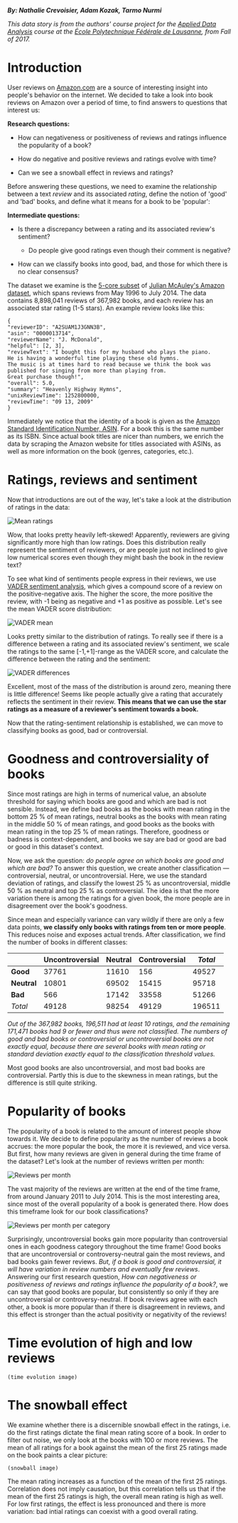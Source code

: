 **_By: Nathalie Crevoisier, Adam Kozak, Tarmo Nurmi_**

_This data story is from the authors' course project for the [Applied Data Analysis](https://dlab.epfl.ch/teaching/fall2017/cs401/) course at the [École Polytechnique Fédérale de Lausanne](https://www.epfl.ch/), from Fall of 2017._

# Introduction

User reviews on [Amazon.com](https://www.amazon.com/) are a source of interesting insight into people's behavior on the internet. We decided to take a look into book reviews on Amazon over a period of time, to find answers to questions that interest us:

**Research questions:**

+ How can negativeness or positiveness of reviews and ratings influence the popularity of a book?

+ How do negative and positive reviews and ratings evolve with time?

+ Can we see a snowball effect in reviews and ratings?

Before answering these questions, we need to examine the relationship between a text _review_ and its associated _rating_, define the notion of 'good' and 'bad' books, and define what it means for a book to be 'popular':

**Intermediate questions:**

+ Is there a discrepancy between a rating and its associated review's sentiment?
  * Do people give good ratings even though their comment is negative?

+ How can we classify books into good, bad, and those for which there is no clear consensus?

The dataset we examine is the [5-core subset](https://en.wikipedia.org/wiki/Degeneracy_(graph_theory)) of [Julian McAuley's Amazon dataset](http://jmcauley.ucsd.edu/data/amazon/), which spans reviews from May 1996 to July 2014. The data contains 8,898,041 reviews of 367,982 books, and each review has an associated star rating (1-5 stars). An example review looks like this:

```
{ 
"reviewerID": "A2SUAM1J3GNN3B",
"asin": "0000013714",
"reviewerName": "J. McDonald",
"helpful": [2, 3],
"reviewText": "I bought this for my husband who plays the piano. 
He is having a wonderful time playing these old hymns. 
The music is at times hard to read because we think the book was 
published for singing from more than playing from. 
Great purchase though!",
"overall": 5.0,
"summary": "Heavenly Highway Hymns",
"unixReviewTime": 1252800000,
"reviewTime": "09 13, 2009" 
}
```

Immediately we notice that the identity of a book is given as the [Amazon Standard Identification Number, ASIN](https://www.amazon.com/gp/seller/asin-upc-isbn-info.html). For a book this is the same number as its ISBN. Since actual book titles are nicer than numbers, we enrich the data by scraping the Amazon website for titles associated with ASINs, as well as more information on the book (genres, categories, etc.).

# Ratings, reviews and sentiment

Now that introductions are out of the way, let's take a look at the distribution of ratings in the data:

![Mean ratings](/Project/images/mean_rating.png)

Wow, that looks pretty heavily left-skewed! Apparently, reviewers are giving significantly more high than low ratings. Does this distribution really represent the sentiment of reviewers, or are people just not inclined to give low numerical scores even though they might bash the book in the review text?

To see what kind of sentiments people express in their reviews, we use [VADER sentiment analysis](https://github.com/cjhutto/vaderSentiment), which gives a compound score of a review on the positive-negative axis. The higher the score, the more positive the review, with -1 being as negative and +1 as positive as possible. Let's see the mean VADER score distribution:

![VADER mean](/Project/images/Distribution_mean_Vader_compound_score_book.png)

Looks pretty similar to the distribution of ratings. To really see if there is a difference between a rating and its associated review's sentiment, we scale the ratings to the same \[-1,+1\]-range as the VADER score, and calculate the difference between the rating and the sentiment:

![VADER differences](/Project/images/Distribution_difference_mean_ratings_mean_Vader_compound_books.png)

Excellent, most of the mass of the distribution is around zero, meaning there is little difference! Seems like people actually give a rating that accurately reflects the sentiment in their review. **This means that we can use the star ratings as a measure of a reviewer's sentiment towards a book.**

Now that the rating-sentiment relationship is established, we can move to classifying books as good, bad or controversial.

# Goodness and controversiality of books

Since most ratings are high in terms of numerical value, an absolute threshold for saying which books are good and which are bad is not sensible. Instead, we define bad books as the books with mean rating in the bottom 25 % of mean ratings, neutral books as the books with mean rating in the middle 50 % of mean ratings, and good books as the books with mean rating in the top 25 % of mean ratings. Therefore, goodness or badness is context-dependent, and books we say are bad or good are bad or good in this dataset's context.

Now, we ask the question: _do people agree on which books are good and which are bad?_ To answer this question, we create another classification — controversial, neutral, or uncontroversial. Here, we use the standard deviation of ratings, and classify the lowest 25 % as uncontroversial, middle 50 % as neutral and top 25 % as controversial. The idea is that the more variation there is among the ratings for a given book, the more people are in disagreement over the book's goodness.

Since mean and especially variance can vary wildly if there are only a few data points, **we classify only books with ratings from ten or more people**. This reduces noise and exposes actual trends. After classification, we find the number of books in different classes:

|             | **Uncontroversial** | **Neutral** | **Controversial** | _Total_   |
|-------------|---------------------|-------------|-------------------|-----------|
| **Good**    | 37761               | 11610       | 156               | 49527     |
| **Neutral** | 10801               | 69502       | 15415             | 95718     |
| **Bad**     | 566                 | 17142       | 33558             | 51266     |
| _Total_     | 49128               | 98254       | 49129             | 196511    |

_Out of the 367,982 books, 196,511 had at least 10 ratings, and the remaining 171,471 books had 9 or fewer and thus were not classified. The numbers of good and bad books or controversial or uncontroversial books are not exactly equal, because there are several books with mean rating or standard deviation exactly equal to the classification threshold values._

Most good books are also uncontroversial, and most bad books are controversial. Partly this is due to the skewness in mean ratings, but the difference is still quite striking.

# Popularity of books

The popularity of a book is related to the amount of interest people show towards it. We decide to define popularity as the number of reviews a book accrues: the more popular the book, the more it is reviewed, and vice versa. But first, how many reviews are given in general during the time frame of the dataset? Let's look at the number of reviews written per month:

![Reviews per month](/Project/images/reviews_per_month_crop.png)

The vast majority of the reviews are written at the end of the time frame, from around January 2011 to July 2014. This is the most interesting area, since most of the overall popularity of a book is generated there. How does this timeframe look for our book classifications?

![Reviews per month per category](/Project/images/number_of_reviews_per_month_for_each_category_crop.png)

Surprisingly, uncontroversial books gain more popularity than controversial ones in each goodness category throughout the time frame! Good books that are uncontroversial or controversy-neutral gain the most reviews, and bad books gain fewer reviews. _But, if a book is good and controversial, it will have variation in review numbers and eventually few reviews_. Answering our first research question, _How can negativeness or positiveness of reviews and ratings influence the popularity of a book?_, we can say that good books are popular, but consistently so only if they are uncontroversial or controversy-neutral. If book reviews agree with each other, a book is more popular than if there is disagreement in reviews, and this effect is stronger than the actual positivity or negativity of the reviews!

# Time evolution of high and low reviews

```(time evolution image)```

# The snowball effect

We examine whether there is a discernible snowball effect in the ratings, i.e. do the first ratings dictate the final mean rating score of a book. In order to filter out noise, we only look at the books with 100 or more reviews. The mean of all ratings for a book against the mean of the first 25 ratings made on the book paints a clear picture:

```(snowball image)```

The mean rating increases as a function of the mean of the first 25 ratings. Correlation does not imply causation, but this correlation tells us that if the mean of the first 25 ratings is high, the overall mean rating is high as well. For low first ratings, the effect is less pronounced and there is more variation: bad intial ratings can coexist with a good overall rating.
